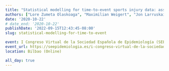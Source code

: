 ```yaml
---
title: "Statistical modelling for time-to-event sports injury data: assessing biomechanical risk factors"
authors: ["Lore Zumeta Olaskoaga", "Maximilian Weigert", "Jon Larruskain", "Eder Bikandi", "Helmut Küchenhoff", "Dae-Jin Lee"]
date: '2020-10-22'
# date_end: '2020-10-22'
publishDate: '2022-09-15T12:43:45-08:00'
slug: statistical-modelling-for-time-to-event

event: I Congreso Virtual de la Sociedad Española de Epidemiología (SEE) y da Associação Portuguesa de Epidemiologia (APE)
event_url: https://seepidemiologia.es/i-congreso-virtual-de-la-sociedad-espanola-de-epidemiologia-see-y-de-la-associacao-portuguesa-de-epidemiologia-ape/
location: Bilbao (Online)

all_day: true
---
```


